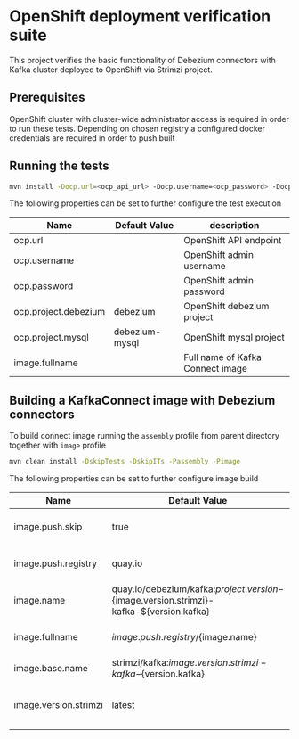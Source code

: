 # OpenShift deployment verification suite
This project verifies the basic functionality of Debezium connectors with Kafka cluster deployed to OpenShift via Strimzi project.

## Prerequisites
OpenShift cluster with cluster-wide administrator access is required in order to run these tests.
Depending on chosen registry a configured docker credentials are required in order to push built

## Running the tests
```bash
mvn install -Docp.url=<ocp_api_url> -Docp.username=<ocp_password> -Docp.password=<ocp_password> -Dimage.fullname=<connect_image_name>
``` 

The following properties can be set to further configure the test execution

| Name | Default Value | description |
| -----| ------------- | ----------- |
| ocp.url | | OpenShift API endpoint |
| ocp.username | | OpenShift admin username |
| ocp.password | | OpenShift admin password |
| ocp.project.debezium | debezium | OpenShift debezium project |
| ocp.project.mysql | debezium-mysql | OpenShift mysql project |
| image.fullname | | Full name of Kafka Connect image |

## Building a KafkaConnect image with Debezium connectors

To build connect image running the ```assembly``` profile from parent directory together with ```image``` profile

```bash 
mvn clean install -DskipTests -DskipITs -Passembly -Pimage
```

The following properties can be set to further configure image build 

| Name | Default Value | description |
| -----| ------------- | ----------- |
| image.push.skip | true | Skips push to remote registry |
| image.push.registry | quay.io | remote registry base |
| image.name | quay.io/debezium/kafka:${project.version}-${image.version.strimzi}-kafka-${version.kafka} | Name of built image |
| image.fullname | ${image.push.registry}/${image.name} | Full name of the built image |
| image.base.name | strimzi/kafka:${image.version.strimzi}-kafka-${version.kafka} | Base for built image |
| image.version.strimzi | latest | Version of Strimzi Kafka image | 
